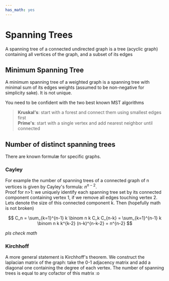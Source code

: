 ```yaml
---
has_math: yes
---
```


# Spanning Trees
A spanning tree of a connected undirected graph is a tree (acyclic graph) containing all vertices of the graph, and a subset of its edges

## Minimum Spanning Tree
A minimum spanning tree of a weighted graph is a spanning tree with minimal sum of its edges weights (assumed to be non-negative for simplicity sake). It is not unique.

You need to be confident with the two best known MST algorithms
> **Kruskal's**: start with a forest and connect them using smallest edges first  
> **Prime's**: start with a single vertex and add nearest neighbor until connected

## Number of distinct spanning trees
There are known formulæ for specific graphs.

### Cayley
For example the number of spanning trees of a connected graph of n vertices is
given by Cayley's formula: $n^{n-2}$.  
Proof for n>1: we uniquely identify each spanning tree set by its connected component containing vertex 1, if we remove all edges touching vertex 2. Lets denote the size of this connected component k.
Then (hopefully math is not broken)

$$
C_n
= \sum_{k=1}^{n-1} k \binom n k C_k C_{n-k}
= \sum_{k=1}^{n-1} k \binom n k k^{k-2} (n-k)^{n-k-2}
= n^{n-2}
$$

_pls check math_

### Kirchhoff
A more general statement is Kirchhoff's theorem.
We construct the laplacian matrix of the graph: take the 0-1 adjacency matrix and add a diagonal one containing the degree of each vertex.
The number of spanning trees is equal to any cofactor of this matrix :o
